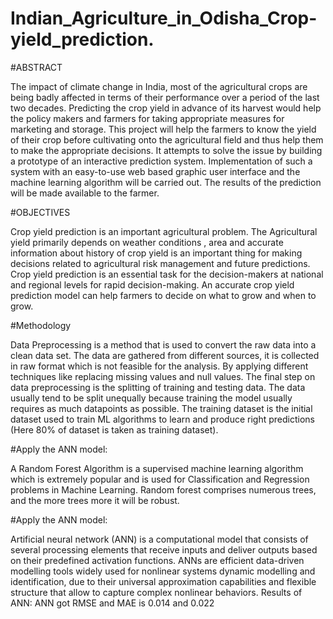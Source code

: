 # Indian_Agriculture_in_Odisha_Crop-yield_prediction.
#ABSTRACT

The impact of climate change in India, most of the agricultural crops are being badly affected in terms of their performance over a period of the last two decades. Predicting the crop yield in advance of its harvest would help the policy makers and farmers for taking appropriate measures for marketing and storage. This project will help the farmers to know the yield of their crop before cultivating onto the agricultural field and thus help them to make the appropriate decisions. It attempts to solve the issue by building a prototype of an interactive prediction system. Implementation of such a system with an easy-to-use web based graphic user interface and the machine learning algorithm will be carried out. The results of the prediction will be made available to the farmer.

#OBJECTIVES

Crop yield prediction is an important agricultural problem. The Agricultural yield primarily depends on weather conditions , area and accurate information about history of crop yield is an important thing for making decisions related to agricultural risk management and future predictions. Crop yield prediction is an essential task for the decision-makers at national and regional levels for rapid decision-making. An accurate crop yield prediction model can help farmers to decide on what to grow and when to grow.

#Methodology

Data Preprocessing is a method that is used to convert the raw data into a clean data set. The data are gathered from different sources, it is collected in raw format which is not feasible for the analysis. By applying different techniques like replacing missing values and null values. The final step on data preprocessing is the splitting of training and testing data. The data usually tend to be split unequally because training the model usually requires as much datapoints as possible. The training dataset is the initial dataset used to train ML algorithms to learn and produce right predictions (Here 80% of dataset is taken as training dataset).

#Apply the ANN model:

A Random Forest Algorithm is a supervised machine learning algorithm which is extremely popular and is used for Classification and Regression problems in Machine Learning. Random forest comprises numerous trees, and the more trees more it will be robust. 

#Apply the ANN model:

Artificial neural network (ANN) is a computational model that consists of several processing elements that receive inputs and deliver outputs based on their predefined activation functions.
ANNs are efficient data-driven modelling tools widely used for nonlinear systems dynamic modelling and identification, due to their universal approximation capabilities and flexible structure that allow to capture complex nonlinear behaviors. 
Results of ANN:  ANN got RMSE and MAE is 0.014 and 0.022
